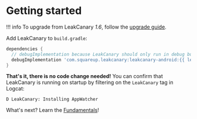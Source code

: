 # Getting started

!!! info
    To upgrade from LeakCanary *1.6*, follow the [upgrade guide](upgrading-to-leakcanary-2.0.md).

Add LeakCanary to `build.gradle`:

```groovy
dependencies {
  // debugImplementation because LeakCanary should only run in debug builds.
  debugImplementation 'com.squareup.leakcanary:leakcanary-android:{{ leak_canary.release }}'
}
```

**That's it, there is no code change needed!** You can confirm that LeakCanary is running on startup by filtering on the `LeakCanary` tag in Logcat:

```
D LeakCanary: Installing AppWatcher
```

What's next? Learn the [Fundamentals](fundamentals.md)!